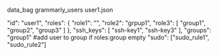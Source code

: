 data_bag grammarly_users
      user1.json

"id": "user1",
  "roles":    {
                "role1": "",
                "role2": "grpup1",
                "role3": [
                          "group1",
                          "group2",
                          "group3"
                          ]
              },
  "ssh_keys": [
              "ssh-key1",
              "ssh-key3"
              ],
  "groups": "group1" #add user to group if roles:group empty 
  "sudo": ["sudo_rule1", "sudo_rule2"]